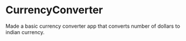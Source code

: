 # CurrencyConverter

Made a basic currency converter app that converts number of dollars to indian currency.
